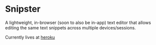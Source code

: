 # Snipster

A lightweight, in-browser (soon to also be in-app) text editor that allows editing the same text snippets across multiple devices/sessions.

Currently lives at [heroku](https://snipster-editor.herokuapp.com/)
